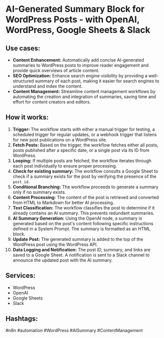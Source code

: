 # AI-Generated Summary Block for WordPress Posts - with OpenAI, WordPress, Google Sheets & Slack

## Use cases:
- **Content Enhancement:** Automatically add concise AI-generated summaries to WordPress posts to improve reader engagement and provide quick overviews of article content.
- **SEO Optimization:** Enhance search engine visibility by providing a well-structured summary of each post, making it easier for search engines to understand and index the content.
- **Content Management:** Streamline content management workflows by automating the creation and integration of summaries, saving time and effort for content creators and editors.

## How it works:
1. **Trigger:** The workflow starts with either a manual trigger for testing, a scheduled trigger for regular updates, or a webhook trigger that listens for new post publications on a WordPress site.
2. **Fetch Posts:** Based on the trigger, the workflow fetches either all posts, posts published after a specific date, or a single post via its ID from WordPress.
3. **Looping:** If multiple posts are fetched, the workflow iterates through each post individually to ensure proper processing.
4. **Check for existing summary:** The workflow consults a Google Sheet to check if a summary exists for the post by verifying the presence of the `post_id`.
5. **Conditional Branching:** The workflow proceeds to generate a summary only if no summary exists.
6. **Content Processing:** The content of the post is retrieved and converted from HTML to Markdown for better AI processing.
7. **Text Classification:** The workflow classifies the post to determine if it already contains an AI summary. This prevents redundant summaries.
8. **AI Summary Generation:** Using the OpenAI node, a summary is generated based on the post's content following specific instructions defined in a System Prompt. The summary is formatted as an HTML block.
9. **Update Post:** The generated summary is added to the top of the WordPress post using the WordPress API.
10. **Data Logging and Notification:** The post ID, summary, and links are saved to a Google Sheet. A notification is sent to a Slack channel to announce the updated post with the AI summary.

## Services:
- WordPress
- OpenAI
- Google Sheets
- Slack

## Hashtags:
#n8n #automation #WordPress #AISummary #ContentManagement
